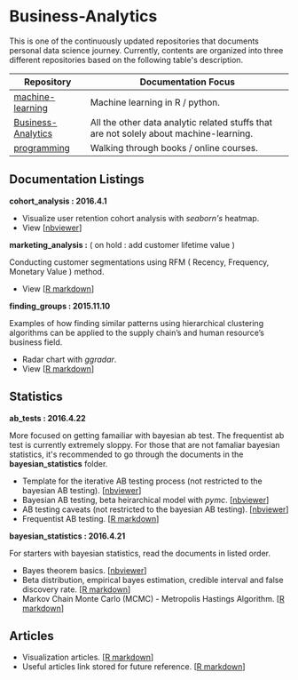 # Business-Analytics

This is one of the continuously updated repositories that documents personal data science journey. Currently, contents are organized into three different repositories based on the following table's description.

| Repository | Documentation Focus |
| ---------- | ----------- |
| [machine-learning](https://github.com/ethen8181/machine-learning) | Machine learning in R / python. |
| [Business-Analytics](https://github.com/ethen8181/Business-Analytics) | All the other data analytic related stuffs that are not solely about machine-learning. |
| [programming](https://github.com/ethen8181/programming) | Walking through books / online courses. |


## Documentation Listings

**cohort_analysis : 2016.4.1**

- Visualize user retention cohort analysis with *seaborn's* heatmap.
- View [[nbviewer](http://nbviewer.jupyter.org/github/ethen8181/Business-Analytics/blob/master/cohort_analysis/cohort_analysis.ipynb)]


**marketing_analysis :**  ( on hold : add customer lifetime value )

Conducting customer segmentations using RFM ( Recency, Frequency, Monetary Value ) method.

- View [[R markdown](http://ethen8181.github.io/Business-Analytics/marketing_analysis/marketing_analysis.html)]


**finding_groups : 2015.11.10** 

Examples of how finding similar patterns using hierarchical clustering algorithms can be applied to the supply chain’s and human resource’s business field.

- Radar chart with *ggradar*.
- View [[R markdown](http://ethen8181.github.io/Business-Analytics/finding_groups/finding_groups.html)]


## Statistics

**ab_tests : 2016.4.22**

More focused on getting famailiar with bayesian ab test. The frequentist ab test is currently extremely sloppy. For those that are not famaliar bayesian statistics, it's recommended to go through the documents in the **bayesian_statistics** folder.

- Template for the iterative AB testing process (not restricted to the bayesian AB testing). [[nbviewer](http://nbviewer.jupyter.org/github/ethen8181/Business-Analytics/blob/master/ab_tests/template.ipynb)]
- Bayesian AB testing, beta heirarchical model with *pymc*. [[nbviewer](http://nbviewer.jupyter.org/github/ethen8181/Business-Analytics/blob/master/ab_tests/bayesian_ab_test.ipynb)]
- AB testing caveats (not restricted to the bayesian AB testing). [[nbviewer](http://nbviewer.jupyter.org/github/ethen8181/Business-Analytics/blob/master/ab_tests/ab_test_caveats.ipynb)]
- Frequentist AB testing. [[R markdown](http://ethen8181.github.io/Business-Analytics/ab_tests/frequentist_ab_test.html)]


**bayesian_statistics : 2016.4.21**

For starters with bayesian statistics, read the documents in listed order.

- Bayes theorem basics. [[nbviewer](http://nbviewer.jupyter.org/github/ethen8181/Business-Analytics/blob/master/bayesian_statistics/bayes_basics.ipynb)]
- Beta distribution, empirical bayes estimation, credible interval and false discovery rate. [[R markdown](http://ethen8181.github.io/Business-Analytics/bayesian_statistics/bayes/bayes.html)]
- Markov Chain Monte Carlo (MCMC) - Metropolis Hastings Algorithm. [[R markdown](http://ethen8181.github.io/Business-Analytics/bayesian_statistics/MCMC/MCMC.html)]


## Articles

- Visualization articles. [[R markdown](http://ethen8181.github.io/Business-Analytics/visualization/visualization.html)]
- Useful articles link stored for future reference. [[R markdown](http://ethen8181.github.io/Business-Analytics/articles/articles.html)]

